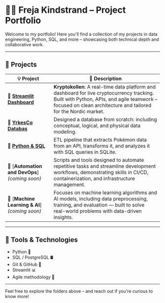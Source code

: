 # 👩‍💻 Freja Kindstrand – Project Portfolio

Welcome to my portfolio! Here you'll find a collection of my projects in data engineering, Python, SQL, and more – showcasing both technical depth and collaborative work.

---

## 📂 Projects

| 💡 Project | 📝 Description |
|-----------|----------------|
| 🔗 [**Streamlit Dashboard**](./Streamlit_dashboard) | **Kryptokollen**: A real-time data platform and dashboard for live cryptocurrency tracking. Built with Python, APIs, and agile teamwork – focused on clean architecture and tailored for the Nordic market. |
| 🔗 [**YrkesCo Databas**](./YrkesCo_databas) | Designed a database from scratch: including conceptual, logical, and physical data modeling. |
| 🔗 [**Python & SQL**](./Python_&_SQL) |  ETL pipeline that extracts Pokémon data from an API, transforms it, and analyzes it with SQL queries in SQLite.  |
| 🔗 [**Automation and DevOps**] *(coming soon)* | Scripts and tools designed to automate repetitive tasks and streamline development workflows, demonstrating skills in CI/CD, containerization, and infrastructure management. |
| 🔗 [**Machine Learning & AI**] *(coming soon)* | Focuses on machine learning algorithms and AI models, including data preprocessing, training, and evaluation — built to solve real-world problems with data-driven insights. |

---

## 🧰 Tools & Technologies

- Python 🐍
- SQL / PostgreSQL 🛢️
- Git & GitHub 🔧
- Streamlit 📊
- Agile methodology 🧠

---

Feel free to explore the folders above – and reach out if you're curious to know more!


